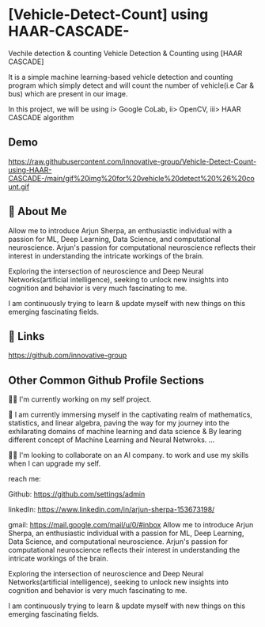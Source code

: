 # [Vehicle-Detect-Count] using HAAR-CASCADE-
Vechile detection & counting Vehicle Detection & Counting using [HAAR CASCADE]


It is a simple machine learning-based vehicle detection and counting program which simply detect and will count the number of vehicle(i.e Car & bus) which are present in our image.

In this project, we will be using 
    i> Google CoLab,
    ii> OpenCV,
    iii> HAAR CASCADE algorithm
    
## Demo
https://raw.githubusercontent.com/innovative-group/Vehicle-Detect-Count-using-HAAR-CASCADE-/main/gif%20img%20for%20vehicle%20detect%20%26%20count.gif


## 🚀 About Me

Allow me to introduce Arjun Sherpa, an enthusiastic individual with a passion for ML, Deep Learning, Data Science, and computational neuroscience. Arjun's passion for computational neuroscience reflects their interest in understanding the intricate workings of the brain. 

Exploring the intersection of neuroscience and Deep Neural Networks(artificial intelligence), seeking to unlock new insights into cognition and behavior is very much fascinating to me. 

I am continuously trying to learn & update myself with new things on this emerging fascinating fields.



## 🔗 Links
https://github.com/innovative-group
## Other Common Github Profile Sections

👩‍💻 I'm currently working on my self project.

🧠 I am currently immersing myself in the captivating realm of mathematics, statistics, and linear algebra, paving the way for my journey into the exhilarating domains of machine learning and data science & By learing different concept of Machine Learning and Neural Netwroks.
...


👯‍♀️ I'm looking to collaborate on an AI company.
to work and use my skills when I can upgrade my self.


reach me:

Github:
https://github.com/settings/admin

linkedIn: 
https://www.linkedin.com/in/arjun-sherpa-153673198/

gmail:
https://mail.google.com/mail/u/0/#inbox
Allow me to introduce Arjun Sherpa, an enthusiastic individual with a passion for ML, Deep Learning, Data Science, and computational neuroscience. Arjun's passion for computational neuroscience reflects their interest in understanding the intricate workings of the brain. 

Exploring the intersection of neuroscience and Deep Neural Networks(artificial intelligence), seeking to unlock new insights into cognition and behavior is very much fascinating to me. 

I am continuously trying to learn & update myself with new things on this emerging fascinating fields.
